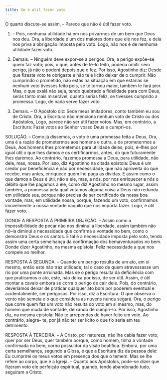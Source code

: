 ```yaml
---
title: Se é útil fazer voto
---
```


O quarto discute–se assim, – Parece que não é útil fazer voto.  

1. – Pois, nenhuma utilidade há em nos privarmos de um bem que Deus nos deu. Ora, a liberdade é um dos maiores dons que ele nos fez, e dela nos priva a obrigação imposta pelo voto. Logo, não nos é de nenhuma utilidade fazer voto.  

2. Demais. – Ninguém deve expor–se a perigos. Ora, a perigo expõe–se quem faz voto; pois, o que, antes de tê–lo feito, poderia omitir sem perigo, já não o poderá depois que o fez. Por isso, Agostinho diz: Desde que fizeste voto te obrigaste e não te é lícito deixar de o cumprir. Não cumprindo o prometido, não estás na situação em que estarias se nenhum voto tivesses feito pois, se te tornou maior, também te fará pior. Mas, o que oxalá não seja, tendo quebrado a fidelidade para com Deus, serás tanto mais miserável, quanto serias feliz, se tivesses cumprido a promessa. Logo, de nada serve fazer voto. 

3. Demais. – O Apóstolo diz: Sede meus imitadores, conto também eu sou de Cristo. Ora, a Escritura não menciona nenhum voto de Cristo ou dos Apóstolos, Logo, parece não ser útil fazer votos.  Mas, em contrário, a Escritura: Fazei votos ao Senhor vosso Deus e cumpri–os.  

SOLUÇÃO. – Como já dissemos, o voto é uma promessa feita a Deus, Ora, uma é a razão de prometermos aos homens e outra, a de prometermos a Deus, Aos homens lhes prometemos para utilidade deles; pois, é–Ihes por igual útil o que lhes damos e os certificarmos, antes, do que futuramente lhes daremos. Ao contrário, fazemos promessa a Deus, para utilidade, não dele, mas, nossa. Por isso, diz Agostinho na citada epistola: Deus é um credor por beneficência e não por necessidade, que não aproveita do que recebe, mas antes, enriquece quem lhe paga as dívidas. E assim como o que damos a Deus é útil, não a ele, mas, a nós, por nos enriquecer a nós o débito que lhe pagamos a ele, como diz Agostinho no mesmo lugar, assim também, a promessa pela qual votamos alguma coisa a Deus não redunda em utilidade sua, porque não precisa de ser certificado da nossa boa vontade, mas, em utilidade nossa, porque, fazendo um voto, confirmamos imovelmente a nossa vontade naquilo que nos importa fazer. Logo, é útil fazer voto.  

DONDE A RESPOSTA À PRIMEIRA OBJEÇÃO. – Assim como a impossibilidade de pecar não nos diminui a liberdade, assim também não nô–la diminui a necessidade que confirma a vontade no bem, como o demonstra Deus e os santos. E tal é a necessidade imposta pelo voto, tendo assim uma certa semelhança da confirmação dos bemaventurados no bem. Donde dizer Agostinho, na mesma epístola: Feliz necessidade a que nos compele ao melhor.  

RESPOSTA À SEGUNDA. – Quando um perigo resulta de um ato, em si mesmo, então este não traz utilidade; tal o caso de quem atravessasse um rio por uma ponte arruinada. Mas se o perigo resulta da deficiência com que praticamos o ato, este, não deixa por isso, de ser útil. Assim, é útil montar a cavalo embora se corra o perigo de cair dele. Pois, do contrário, deveríamos deixar de praticar qualquer ato bom por poderem eventual e acidentalmente, ser perigosos. Por isso, diz a Escritura: O que observa o vento não semeia e o que considera as nuvens nunca segará. Ora, o perigo que corre quem faz um voto não resulta do voto em si mesmo, mas, do homem que muda de vontade, deixando de cumpri–lo. Por isso, Agostinho diz, na mesma epístola: Não te arrependas de haver feito um voto. Ao contrário, alegra– te, por já não ter ser lícito o que t’o seria em teu detrimento.  

RESPOSTA À TERCEIRA. – A Cristo, por natureza, não lhe cabia fazer voto, quer por ser Deus, quer também porque, como homem, tinha a vontade confirmada no bem, corno possuidor da visão beatífica. Embora, por uma certa semelhança, segundo a Glosa, é que a Escritura diz da pessoa dele: Eu cumprirei os meus votos em presença dos que o temem. Mas se lhe refere ao corpo, que é a Igreja. – Quanto aos Apóstolos, pode–se dizer que fizeram voto ele perfeição espiritual, quando, tendo abandonado tudo, seguiram a Cristo.
